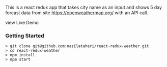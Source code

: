 This is a react redux app that takes city name as an input and shows 5 day forcast data from site https://openweathermap.org/ with an API call.

view Live Demo

### Getting Started

```
> git clone git@github.com:nazilataheri/react-redux-weather.git
> cd react-redux-weather
> npm install
> npm start
```
